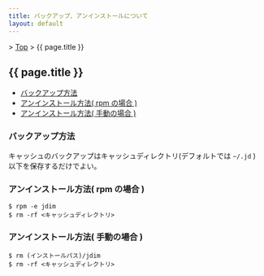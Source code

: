 ```yaml
---
title: バックアップ、アンインストールについて
layout: default
---
```


&gt; [Top](../) &gt; {{ page.title }}

## {{ page.title }}

- [バックアップ方法](#backup)
- [アンインストール方法( rpm の場合 )](#uninstall-rpm)
- [アンインストール方法( 手動の場合 )](#uninstall-manual)


<a name="backup"></a>
### バックアップ方法
キャッシュのバックアップはキャッシュディレクトリ(デフォルトでは `~/.jd` )
以下を保存するだけでよい。


<a name="uninstall-rpm"></a>
### アンインストール方法( rpm の場合 )
```
$ rpm -e jdim
$ rm -rf <キャッシュディレクトリ>
```


<a name="uninstall-manual"></a>
### アンインストール方法( 手動の場合 )
```
$ rm (インストールパス)/jdim
$ rm -rf <キャッシュディレクトリ>
```
